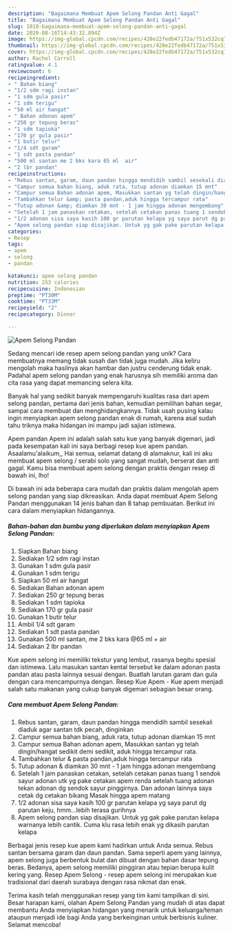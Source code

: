 ```yaml
---
description: "Bagaimana Membuat Apem Selong Pandan Anti Gagal"
title: "Bagaimana Membuat Apem Selong Pandan Anti Gagal"
slug: 1810-bagaimana-membuat-apem-selong-pandan-anti-gagal
date: 2020-08-16T14:43:32.894Z
image: https://img-global.cpcdn.com/recipes/428e22fedb47172a/751x532cq70/apem-selong-pandan-foto-resep-utama.jpg
thumbnail: https://img-global.cpcdn.com/recipes/428e22fedb47172a/751x532cq70/apem-selong-pandan-foto-resep-utama.jpg
cover: https://img-global.cpcdn.com/recipes/428e22fedb47172a/751x532cq70/apem-selong-pandan-foto-resep-utama.jpg
author: Rachel Carroll
ratingvalue: 4.1
reviewcount: 6
recipeingredient:
- " Bahan biang"
- "1/2 sdm ragi instan"
- "1 sdm gula pasir"
- "1 sdm terigu"
- "50 ml air hangat"
- " Bahan adonan apem"
- "250 gr tepung beras"
- "1 sdm tapioka"
- "170 gr gula pasir"
- "1 butir telur"
- "1/4 sdt garam"
- "1 sdt pasta pandan"
- "500 ml santan me 2 bks kara 65 ml  air"
- "2 lbr pandan"
recipeinstructions:
- "Rebus santan, garam, daun pandan hingga mendidih sambil sesekali diaduk agar santan tdk pecah, dinginkan"
- "Campur semua bahan biang, aduk rata, tutup adonan diamkan 15 mnt"
- "Campur semua Bahan adonan apem, Masukkan santan yg telah dingin/hangat sedikit demi sedikit, aduk hingga tercampur rata."
- "Tambahkan telur &amp; pasta pandan,aduk hingga tercampur rata"
- "Tutup adonan &amp; diamkan 30 mnt - 1 jam hingga adonan mengembang"
- "Setelah 1 jam panaskan cetakan, setelah cetakan panas tuang 1 sendok sayur adonan utk yg pake cetakan apem renda setelah tuang adonan tekan adonan dg sendok sayur pinggirnya. Dan adonan lainnya saya cetak dg cetakan bikang Masak hingga apem matang"
- "1/2 adonan sisa saya kasih 100 gr parutan kelapa yg saya parut dg parutan keju, hmm...lebih terasa gurihnya"
- "Apem selong pandan siap disajikan. Untuk yg gak pake parutan kelapa warnanya lebih cantik. Cuma klu rasa lebih enak yg dikasih parutan kelapa"
categories:
- Resep
tags:
- apem
- selong
- pandan

katakunci: apem selong pandan 
nutrition: 253 calories
recipecuisine: Indonesian
preptime: "PT30M"
cooktime: "PT33M"
recipeyield: "2"
recipecategory: Dinner

---
```



![Apem Selong Pandan](https://img-global.cpcdn.com/recipes/428e22fedb47172a/751x532cq70/apem-selong-pandan-foto-resep-utama.jpg)

Sedang mencari ide resep apem selong pandan yang unik? Cara membuatnya memang tidak susah dan tidak juga mudah. Jika keliru mengolah maka hasilnya akan hambar dan justru cenderung tidak enak. Padahal apem selong pandan yang enak harusnya sih memiliki aroma dan cita rasa yang dapat memancing selera kita.

Banyak hal yang sedikit banyak mempengaruhi kualitas rasa dari apem selong pandan, pertama dari jenis bahan, kemudian pemilihan bahan segar, sampai cara membuat dan menghidangkannya. Tidak usah pusing kalau ingin menyiapkan apem selong pandan enak di rumah, karena asal sudah tahu triknya maka hidangan ini mampu jadi sajian istimewa.

Apem pandan Apem ini adalah salah satu kue yang banyak digemari, jadi pada kesempatan kali ini saya berbagi resep kue apem pandan. Asaalamu&#39;alaikum,, Hai semua, selamat datang di alamaknur, kali ini aku membuat apem selong / serabi solo yang sangat mudah, berserat dan anti gagal. Kamu bisa membuat apem selong dengan praktis dengan resep di bawah ini, lho!


Di bawah ini ada beberapa cara mudah dan praktis dalam mengolah apem selong pandan yang siap dikreasikan. Anda dapat membuat Apem Selong Pandan menggunakan 14 jenis bahan dan 8 tahap pembuatan. Berikut ini cara dalam menyiapkan hidangannya.

<!--inarticleads1-->

##### Bahan-bahan dan bumbu yang diperlukan dalam menyiapkan Apem Selong Pandan:

1. Siapkan  Bahan biang
1. Sediakan 1/2 sdm ragi instan
1. Gunakan 1 sdm gula pasir
1. Gunakan 1 sdm terigu
1. Siapkan 50 ml air hangat
1. Sediakan  Bahan adonan apem
1. Sediakan 250 gr tepung beras
1. Sediakan 1 sdm tapioka
1. Sediakan 170 gr gula pasir
1. Gunakan 1 butir telur
1. Ambil 1/4 sdt garam
1. Sediakan 1 sdt pasta pandan
1. Gunakan 500 ml santan, me 2 bks kara @65 ml + air
1. Sediakan 2 lbr pandan


Kue apem selong ini memiliki tekstur yang lembut, rasanya begitu spesial dan istimewa. Lalu masukan santan kental tersebut ke dalam adonan pasta pandan atau pasta lainnya sesuai dengan. Buatlah larutan garam dan gula dengan cara mencampurnya dengan. Resep Kue Apem - Kue apem menjadi salah satu makanan yang cukup banyak digemari sebagian besar orang. 

<!--inarticleads2-->

##### Cara membuat Apem Selong Pandan:

1. Rebus santan, garam, daun pandan hingga mendidih sambil sesekali diaduk agar santan tdk pecah, dinginkan
1. Campur semua bahan biang, aduk rata, tutup adonan diamkan 15 mnt
1. Campur semua Bahan adonan apem, Masukkan santan yg telah dingin/hangat sedikit demi sedikit, aduk hingga tercampur rata.
1. Tambahkan telur &amp; pasta pandan,aduk hingga tercampur rata
1. Tutup adonan &amp; diamkan 30 mnt - 1 jam hingga adonan mengembang
1. Setelah 1 jam panaskan cetakan, setelah cetakan panas tuang 1 sendok sayur adonan utk yg pake cetakan apem renda setelah tuang adonan tekan adonan dg sendok sayur pinggirnya. Dan adonan lainnya saya cetak dg cetakan bikang Masak hingga apem matang
1. 1/2 adonan sisa saya kasih 100 gr parutan kelapa yg saya parut dg parutan keju, hmm...lebih terasa gurihnya
1. Apem selong pandan siap disajikan. Untuk yg gak pake parutan kelapa warnanya lebih cantik. Cuma klu rasa lebih enak yg dikasih parutan kelapa


Berbagai jenis resep kue apem kami hadirkan untuk Anda semua. Rebus santan bersama garam dan daun pandan. Sama seperti apem yang lainnya, apem selong juga berbentuk bulat dan dibuat dengan bahan dasar tepung beras. Bedanya, apem selong memiliki pinggiran atau tepian berupa kulit kering yang. Resep Apem Selong - resep apem selong ini merupakan kue tradisional dari daerah surabaya dengan rasa nikmat dan enak. 

Terima kasih telah menggunakan resep yang tim kami tampilkan di sini. Besar harapan kami, olahan Apem Selong Pandan yang mudah di atas dapat membantu Anda menyiapkan hidangan yang menarik untuk keluarga/teman ataupun menjadi ide bagi Anda yang berkeinginan untuk berbisnis kuliner. Selamat mencoba!
